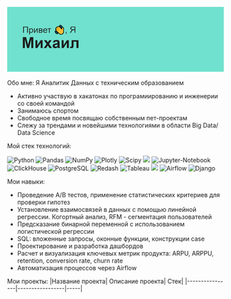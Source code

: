 ![header](header.png)

Обо мне: 
Я Аналитик Данных с техническим образованием
- Активно участвую в хакатонах по програмиированию и инженерии со своей командой 
- Занимаюсь спортом 
- Свободное время посвящаю собственным пет-проектам 
- Слежу за трендами и новейшими технологиями в области Big Data/ Data Science

Мой стек технологий:

![Python](https://camo.githubusercontent.com/a82f90224cfb75e682adae9b9f9c3257638d16ecea35001155cac9618d234585/68747470733a2f2f696d672e736869656c64732e696f2f62616467652f707974686f6e2d77686974653f6c6f676f3d707974686f6e267374796c653d666f722d7468652d6261646765)
![Pandas](https://camo.githubusercontent.com/6857d3b9486585dd1154240b8c0f540678413e92feb328d69ea3dd54adc2db7d/68747470733a2f2f696d672e736869656c64732e696f2f62616467652f70616e6461732d77686974653f6c6f676f3d70616e646173266c6f676f436f6c6f723d626c7565267374796c653d666f722d7468652d6261646765)
![NumPy](https://camo.githubusercontent.com/035d57202e43b23d27e518e9ee8551bfbdc425a1d58a80d845c77348bf3a4393/68747470733a2f2f696d672e736869656c64732e696f2f62616467652f6e756d70792d77686974653f6c6f676f3d6e756d7079266c6f676f436f6c6f723d626c7565267374796c653d666f722d7468652d6261646765)
![Plotly](https://camo.githubusercontent.com/e96f7ee545b2615b2f3681473e4a521512d94fbbe3bc6c1b357aa34390c7c29c/68747470733a2f2f696d672e736869656c64732e696f2f62616467652f706c6f746c792d77686974653f6c6f676f3d706c6f746c79266c6f676f436f6c6f723d626c7565267374796c653d666f722d7468652d6261646765)
![Scipy](https://camo.githubusercontent.com/c142c549619da86190c32d9c0fac28867482496c63080e69a9d446237a046cc9/68747470733a2f2f696d672e736869656c64732e696f2f62616467652f53636970792d77686974653f6c6f676f3d5363697079266c6f676f436f6c6f723d626c61636b267374796c653d666f722d7468652d6261646765) <img src="https://img.shields.io/badge/Scikit-learn-white?style=for-the-badge&logo=scikitlearn&logoColor=black"/>
![Jupyter-Notebook](https://camo.githubusercontent.com/8bca3edd12b3ff43eb8cdb7d5a0f3be1d4869bb604fb865ed2bc81d8551669aa/68747470733a2f2f696d672e736869656c64732e696f2f62616467652f4a7570797465725f6e6f7465626f6f6b2d77686974653f6c6f676f3d4a757079746572267374796c653d666f722d7468652d6261646765)
![ClickHouse](https://camo.githubusercontent.com/9fa0fedc3f9933e1aa01ab66dbe9980c89cad33a78aa012439c3493d114d4db2/68747470733a2f2f696d672e736869656c64732e696f2f62616467652f436c69636b686f7573652d77686974653f6c6f676f3d436c69636b686f757365267374796c653d666f722d7468652d6261646765)
![PostgreSQL](https://camo.githubusercontent.com/5a9c6c77cc5b91b4aea7211bfa4b0ad5f571da7d30d6c3114a77478a41a523e2/68747470733a2f2f696d672e736869656c64732e696f2f62616467652f506f737467726553514c2d77686974653f6c6f676f3d506f737467726553514c2673267374796c653d666f722d7468652d6261646765)
![Redash](https://camo.githubusercontent.com/96826bac7ae326599a82e878b78cf1a461f33835495327dc6a2345bbc15b62f4/68747470733a2f2f696d672e736869656c64732e696f2f62616467652f7265646173682d77686974653f6c6f676f3d726564617368266c6f676f436f6c6f723d626c61636b267374796c653d666f722d7468652d6261646765)
![Tableau](https://camo.githubusercontent.com/abfdd5ab48f8da27850c762871c05f60c631f071e40e1763d03816495a915d49/68747470733a2f2f696d672e736869656c64732e696f2f62616467652f5461626c6561752d77686974653f6c6f676f3d5461626c6561752673266c6f676f436f6c6f723d79656c6c6f77267374796c653d666f722d7468652d6261646765) <img src="https://img.shields.io/badge/Power BI-white?style=for-the-badge&logo=Power BI&logoColor=yellow"/>
![Airflow](https://camo.githubusercontent.com/68dbf39d1c6aca30ea4383d48c6ba248417a146744391b368576201d197e8ab6/68747470733a2f2f696d672e736869656c64732e696f2f62616467652f416972666c6f772d77686974653f6c6f676f3d416972666c6f77267374796c653d666f722d7468652d6261646765)
![Django](https://camo.githubusercontent.com/03385dfaba10551877688a1ca5613bcb338b5fe46d6d5762c9a8fd615133026c/68747470733a2f2f696d672e736869656c64732e696f2f62616467652f646a616e676f2d77686974653f6c6f676f3d646a616e676f266c6f676f436f6c6f723d626c61636b267374796c653d666f722d7468652d6261646765)


Мои навыки:
- Проведение A/B тестов, применение статистических критериев для проверки гипотез
- Установление взаимосвязей в данных с помощью линейной регрессии. Когортный анализ, RFM - сегментация пользователей
- Предсказание бинарной переменной с использованием логистической регрессии
- SQL: вложенные запросы, оконные функции, конструкции case
- Проектирование и разработка дашбордов
- Расчет и визуализация ключевых метрик продукта: ARPU, ARPPU, retention, conversion rate, churn rate
- Автоматизация процессов через Airflow

Мои проекты:
|Название проекта| Описание проекта| Стек|
|----------------|-----------------|-----|
